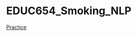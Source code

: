 # EDUC654_Smoking_NLP


[Practice](https://www.kaggle.com/code/emmanuelmaduneme/practice-git-notes)

